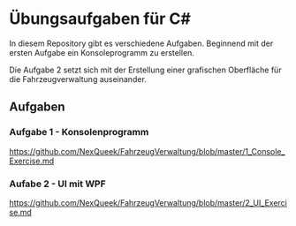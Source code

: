 # Übungsaufgaben für C#

In diesem Repository gibt es verschiedene Aufgaben. 
Beginnend mit der ersten Aufgabe ein Konsoleprogramm zu erstellen.

Die Aufgabe 2 setzt sich mit der Erstellung einer grafischen Oberfläche für die Fahrzeugverwaltung auseinander.

## Aufgaben

### Aufgabe 1 - Konsolenprogramm
https://github.com/NexQueek/FahrzeugVerwaltung/blob/master/1_Console_Exercise.md

### Aufabe 2 - UI mit WPF
https://github.com/NexQueek/FahrzeugVerwaltung/blob/master/2_UI_Exercise.md
